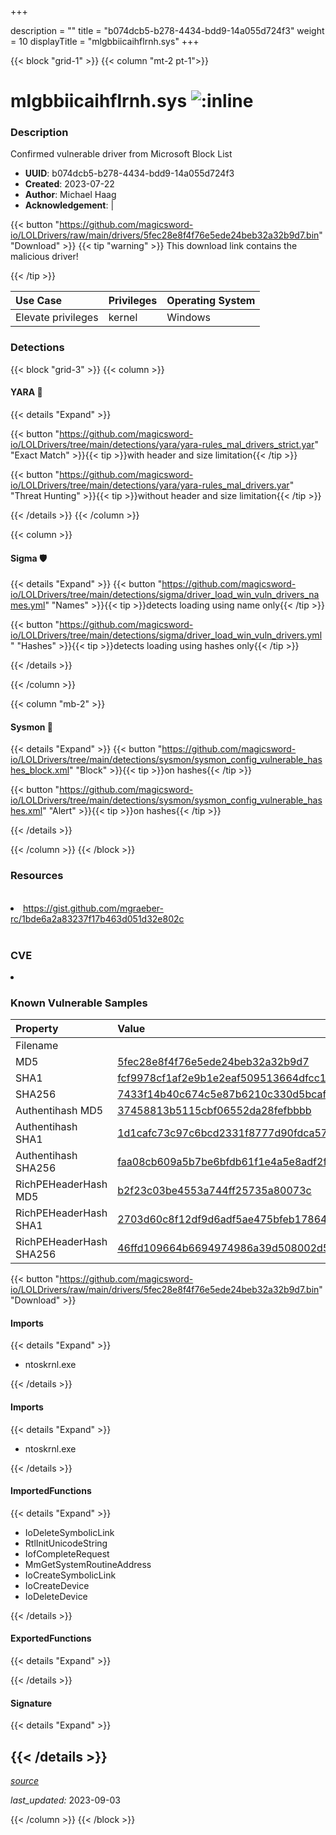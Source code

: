 +++

description = ""
title = "b074dcb5-b278-4434-bdd9-14a055d724f3"
weight = 10
displayTitle = "mlgbbiicaihflrnh.sys"
+++


{{< block "grid-1" >}}
{{< column "mt-2 pt-1">}}


# mlgbbiicaihflrnh.sys ![:inline](/images/twitter_verified.png) 


### Description

Confirmed vulnerable driver from Microsoft Block List
- **UUID**: b074dcb5-b278-4434-bdd9-14a055d724f3
- **Created**: 2023-07-22
- **Author**: Michael Haag
- **Acknowledgement**:  | [](https://twitter.com/)

{{< button "https://github.com/magicsword-io/LOLDrivers/raw/main/drivers/5fec28e8f4f76e5ede24beb32a32b9d7.bin" "Download" >}}
{{< tip "warning" >}}
This download link contains the malicious driver!

{{< /tip >}}



| Use Case | Privileges | Operating System | 
|:---- | ---- | ---- |
| Elevate privileges | kernel | Windows |



### Detections


{{< block "grid-3" >}}
{{< column >}}
#### YARA 🏹
{{< details "Expand" >}}

{{< button "https://github.com/magicsword-io/LOLDrivers/tree/main/detections/yara/yara-rules_mal_drivers_strict.yar" "Exact Match" >}}{{< tip >}}with header and size limitation{{< /tip >}} 

{{< button "https://github.com/magicsword-io/LOLDrivers/tree/main/detections/yara/yara-rules_mal_drivers.yar" "Threat Hunting" >}}{{< tip >}}without header and size limitation{{< /tip >}} 



{{< /details >}}
{{< /column >}}



{{< column >}}

#### Sigma 🛡️
{{< details "Expand" >}}
{{< button "https://github.com/magicsword-io/LOLDrivers/tree/main/detections/sigma/driver_load_win_vuln_drivers_names.yml" "Names" >}}{{< tip >}}detects loading using name only{{< /tip >}} 


{{< button "https://github.com/magicsword-io/LOLDrivers/tree/main/detections/sigma/driver_load_win_vuln_drivers.yml" "Hashes" >}}{{< tip >}}detects loading using hashes only{{< /tip >}} 

{{< /details >}}

{{< /column >}}


{{< column "mb-2" >}}

#### Sysmon 🔎
{{< details "Expand" >}}
{{< button "https://github.com/magicsword-io/LOLDrivers/tree/main/detections/sysmon/sysmon_config_vulnerable_hashes_block.xml" "Block" >}}{{< tip >}}on hashes{{< /tip >}} 

{{< button "https://github.com/magicsword-io/LOLDrivers/tree/main/detections/sysmon/sysmon_config_vulnerable_hashes.xml" "Alert" >}}{{< tip >}}on hashes{{< /tip >}} 

{{< /details >}}

{{< /column >}}
{{< /block >}}


### Resources
<br>
<li><a href="https://gist.github.com/mgraeber-rc/1bde6a2a83237f17b463d051d32e802c">https://gist.github.com/mgraeber-rc/1bde6a2a83237f17b463d051d32e802c</a></li>
<br>

### CVE

<li><a href="https://cve.mitre.org/cgi-bin/cvename.cgi?name="></a></li>

### Known Vulnerable Samples

| Property           | Value |
|:-------------------|:------|
| Filename           |  |
| MD5                | [5fec28e8f4f76e5ede24beb32a32b9d7](https://www.virustotal.com/gui/file/5fec28e8f4f76e5ede24beb32a32b9d7) |
| SHA1               | [fcf9978cf1af2e9b1e2eaf509513664dfcc1847b](https://www.virustotal.com/gui/file/fcf9978cf1af2e9b1e2eaf509513664dfcc1847b) |
| SHA256             | [7433f14b40c674c5e87b6210c330d5bcaf2f6f52d632ae29e9b7cf3ca405665b](https://www.virustotal.com/gui/file/7433f14b40c674c5e87b6210c330d5bcaf2f6f52d632ae29e9b7cf3ca405665b) |
| Authentihash MD5   | [37458813b5115cbf06552da28fefbbbb](https://www.virustotal.com/gui/search/authentihash%253A37458813b5115cbf06552da28fefbbbb) |
| Authentihash SHA1  | [1d1cafc73c97c6bcd2331f8777d90fdca57125a3](https://www.virustotal.com/gui/search/authentihash%253A1d1cafc73c97c6bcd2331f8777d90fdca57125a3) |
| Authentihash SHA256| [faa08cb609a5b7be6bfdb61f1e4a5e8adf2f5a1d2492f262483df7326934f5d4](https://www.virustotal.com/gui/search/authentihash%253Afaa08cb609a5b7be6bfdb61f1e4a5e8adf2f5a1d2492f262483df7326934f5d4) |
| RichPEHeaderHash MD5   | [b2f23c03be4553a744ff25735a80073c](https://www.virustotal.com/gui/search/rich_pe_header_hash%253Ab2f23c03be4553a744ff25735a80073c) |
| RichPEHeaderHash SHA1  | [2703d60c8f12df9d6adf5ae475bfeb1786486888](https://www.virustotal.com/gui/search/rich_pe_header_hash%253A2703d60c8f12df9d6adf5ae475bfeb1786486888) |
| RichPEHeaderHash SHA256| [46ffd109664b6694974986a39d508002d564434d60a0fb9f861401f2cb2c83f1](https://www.virustotal.com/gui/search/rich_pe_header_hash%253A46ffd109664b6694974986a39d508002d564434d60a0fb9f861401f2cb2c83f1) |

{{< button "https://github.com/magicsword-io/LOLDrivers/raw/main/drivers/5fec28e8f4f76e5ede24beb32a32b9d7.bin" "Download" >}} 


#### Imports
{{< details "Expand" >}}
* ntoskrnl.exe

{{< /details >}}
#### Imports
{{< details "Expand" >}}
* ntoskrnl.exe

{{< /details >}}
#### ImportedFunctions
{{< details "Expand" >}}
* IoDeleteSymbolicLink
* RtlInitUnicodeString
* IofCompleteRequest
* MmGetSystemRoutineAddress
* IoCreateSymbolicLink
* IoCreateDevice
* IoDeleteDevice

{{< /details >}}
#### ExportedFunctions
{{< details "Expand" >}}

{{< /details >}}

#### Signature
{{< details "Expand" >}}

{{< /details >}}
-----



[*source*](https://github.com/magicsword-io/LOLDrivers/tree/main/yaml/b074dcb5-b278-4434-bdd9-14a055d724f3.yaml)

*last_updated:* 2023-09-03

{{< /column >}}
{{< /block >}}
